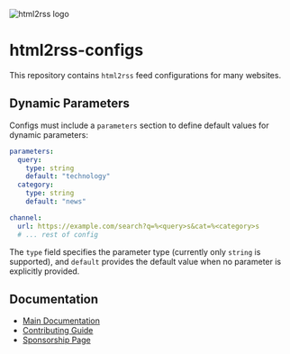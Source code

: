 ![html2rss logo](https://github.com/html2rss/html2rss/raw/master/support/logo.png)

# html2rss-configs

This repository contains `html2rss` feed configurations for many websites.

## Dynamic Parameters

Configs must include a `parameters` section to define default values for dynamic parameters:

```yaml
parameters:
  query:
    type: string
    default: "technology"
  category:
    type: string
    default: "news"

channel:
  url: https://example.com/search?q=%<query>s&cat=%<category>s
  # ... rest of config
```

The `type` field specifies the parameter type (currently only `string` is supported), and `default` provides the default value when no parameter is explicitly provided.

## Documentation

- [Main Documentation](https://html2rss.github.io/html2rss-configs/)
- [Contributing Guide](https://html2rss.github.io/get-involved/contributing)
- [Sponsorship Page](https://html2rss.github.io/get-involved/sponsoring)
